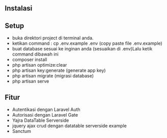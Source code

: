 
## Instalasi

## Setup
- buka direktori project di terminal anda.
- ketikan command : cp .env.example .env (copy paste file .env.example)
- buat database sesuai ke inginan anda (sesuaikan di .env)Lalu ketik command dibawah ini
- composer install
- php artisan optimize:clear 
- php artisan key:generate (generate app key)
- php artisan migrate (migrasi database)
- php artisan serve

## Fitur
- Autentikasi dengan Laravel Auth
- Autorisasi dengan Laravel Gate
- Yajra DataTable Serverside
- jquery ajax crud dengan datatable serverside example
- Sanctum 
